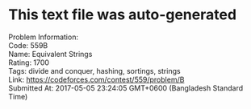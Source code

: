 # This text file was auto-generated  
  
Problem Information:  
Code: 559B  
Name: Equivalent Strings  
Rating: 1700  
Tags: divide and conquer, hashing, sortings, strings  
Link: https://codeforces.com/contest/559/problem/B  
Submitted At: 2017-05-05 23:24:05 GMT+0600 (Bangladesh Standard Time)  
